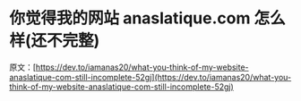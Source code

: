 # 你觉得我的网站 anaslatique.com 怎么样(还不完整)

原文：[https://dev.to/iamanas20/what-you-think-of-my-website-anaslatique-com-still-incomplete-52gj](https://dev.to/iamanas20/what-you-think-of-my-website-anaslatique-com-still-incomplete-52gj)